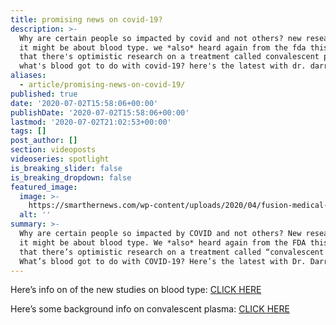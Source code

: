```yaml
---
title: promising news on covid-19?
description: >-
  Why are certain people so impacted by covid and not others? new research says
  it might be about blood type. we *also* heard again from the fda this week
  that there's optimistic research on a treatment called convalescent plasma.
  what's blood got to do with covid-19? here's the latest with dr. darria!
aliases:
  - article/promising-news-on-covid-19/
published: true
date: '2020-07-02T15:58:06+00:00'
publishDate: '2020-07-02T15:58:06+00:00'
lastmod: '2020-07-02T21:02:53+00:00'
tags: []
post_author: []
section: videoposts
videoseries: spotlight
is_breaking_slider: false
is_breaking_dropdown: false
featured_image:
  image: >-
    https://smarthernews.com/wp-content/uploads/2020/04/fusion-medical-animation-EAgGqOiDDMg-unsplash-min-1024x576.jpg
  alt: ''
summary: >-
  Why are certain people so impacted by COVID and not others? New research says
  it might be about blood type. We *also* heard again from the FDA this week
  that there’s optimistic research on a treatment called “convalescent plasma.”
  What’s blood got to do with COVID-19? Here’s the latest with Dr. Darria!
---
```

Here’s info on of the new studies on blood type: [CLICK HERE](\"https://www.tmc.edu/news/2020/06/blood-type-may-affect-covid-19-outcomes-study-shows/\")

Here’s some background info on convalescent plasma: [CLICK HERE](\"https://news.utexas.edu/2020/06/02/covid-19-convalescent-plasma-therapy-is-safe-with-76-of-patients-improving/\")